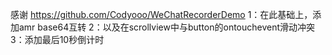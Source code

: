 感谢
https://github.com/Codyooo/WeChatRecorderDemo
1：在此基础上，添加amr base64互转
2：以及在scrollview中与button的ontouchevent滑动冲突
3：添加最后10秒倒计时